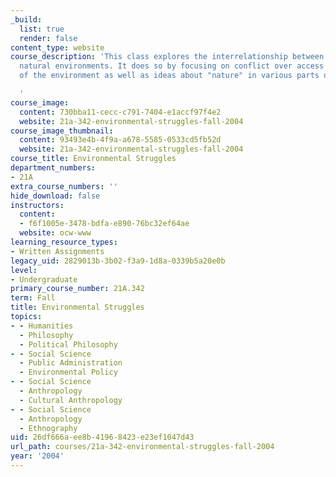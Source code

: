 ```yaml
---
_build:
  list: true
  render: false
content_type: website
course_description: 'This class explores the interrelationship between humans and
  natural environments. It does so by focusing on conflict over access to and use
  of the environment as well as ideas about "nature" in various parts of the world.

  '
course_image:
  content: 730bba11-cecc-c791-7404-e1accf97f4e2
  website: 21a-342-environmental-struggles-fall-2004
course_image_thumbnail:
  content: 93493e4b-4f9a-a678-5585-0533cd5fb52d
  website: 21a-342-environmental-struggles-fall-2004
course_title: Environmental Struggles
department_numbers:
- 21A
extra_course_numbers: ''
hide_download: false
instructors:
  content:
  - f6f1005e-3478-bdfa-e890-76bc32ef64ae
  website: ocw-www
learning_resource_types:
- Written Assignments
legacy_uid: 2829013b-3b02-f3a9-1d8a-0339b5a20e0b
level:
- Undergraduate
primary_course_number: 21A.342
term: Fall
title: Environmental Struggles
topics:
- - Humanities
  - Philosophy
  - Political Philosophy
- - Social Science
  - Public Administration
  - Environmental Policy
- - Social Science
  - Anthropology
  - Cultural Anthropology
- - Social Science
  - Anthropology
  - Ethnography
uid: 26df666a-ee8b-4196-8423-e23ef1047d43
url_path: courses/21a-342-environmental-struggles-fall-2004
year: '2004'
---
```

